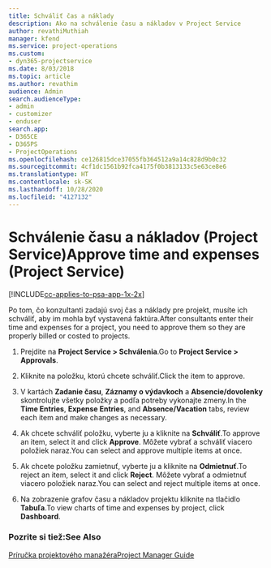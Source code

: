 ```yaml
---
title: Schváliť čas a náklady
description: Ako na schválenie času a nákladov v Project Service
author: revathiMuthiah
manager: kfend
ms.service: project-operations
ms.custom:
- dyn365-projectservice
ms.date: 8/03/2018
ms.topic: article
ms.author: revathim
audience: Admin
search.audienceType:
- admin
- customizer
- enduser
search.app:
- D365CE
- D365PS
- ProjectOperations
ms.openlocfilehash: ce126815dce37055fb364512a9a14c828d9b0c32
ms.sourcegitcommit: 4cf1dc1561b92fca4175f0b3813133c5e63ce8e6
ms.translationtype: HT
ms.contentlocale: sk-SK
ms.lasthandoff: 10/28/2020
ms.locfileid: "4127132"
---
```

# <a name="approve-time-and-expenses-project-service"></a><span data-ttu-id="749ea-103">Schválenie času a nákladov (Project Service)</span><span class="sxs-lookup"><span data-stu-id="749ea-103">Approve time and expenses (Project Service)</span></span>

[!INCLUDE[cc-applies-to-psa-app-1x-2x](../includes/cc-applies-to-psa-app-1x-2x.md)]

<span data-ttu-id="749ea-104">Po tom, čo konzultanti zadajú svoj čas a náklady pre projekt, musíte ich schváliť, aby im mohla byť vystavená faktúra.</span><span class="sxs-lookup"><span data-stu-id="749ea-104">After consultants enter their time and expenses for a project, you need to approve them so they are properly billed or costed to projects.</span></span>  
  
1.  <span data-ttu-id="749ea-105">Prejdite na **Project Service > Schválenia**.</span><span class="sxs-lookup"><span data-stu-id="749ea-105">Go to **Project Service > Approvals**.</span></span>  
  
2.  <span data-ttu-id="749ea-106">Kliknite na položku, ktorú chcete schváliť.</span><span class="sxs-lookup"><span data-stu-id="749ea-106">Click the item to approve.</span></span>  
  
3.  <span data-ttu-id="749ea-107">V kartách **Zadanie času**, **Záznamy o výdavkoch** a **Absencie/dovolenky** skontrolujte všetky položky a podľa potreby vykonajte zmeny.</span><span class="sxs-lookup"><span data-stu-id="749ea-107">In the **Time Entries**, **Expense Entries**, and **Absence/Vacation** tabs, review each item and make changes as necessary.</span></span>  
  
4.  <span data-ttu-id="749ea-108">Ak chcete schváliť položku, vyberte ju a kliknite na **Schváliť**.</span><span class="sxs-lookup"><span data-stu-id="749ea-108">To approve an item, select it and click **Approve**.</span></span> <span data-ttu-id="749ea-109">Môžete vybrať a schváliť viacero položiek naraz.</span><span class="sxs-lookup"><span data-stu-id="749ea-109">You can select and approve multiple items at once.</span></span>  
  
5.  <span data-ttu-id="749ea-110">Ak chcete položku zamietnuť, vyberte ju a kliknite na **Odmietnuť**.</span><span class="sxs-lookup"><span data-stu-id="749ea-110">To reject an item, select it and click **Reject**.</span></span> <span data-ttu-id="749ea-111">Môžete vybrať a odmietnuť viacero položiek naraz.</span><span class="sxs-lookup"><span data-stu-id="749ea-111">You can select and reject multiple items at once.</span></span>  
  
6.  <span data-ttu-id="749ea-112">Na zobrazenie grafov času a nákladov projektu kliknite na tlačidlo **Tabuľa**.</span><span class="sxs-lookup"><span data-stu-id="749ea-112">To view charts of time and expenses by project, click **Dashboard**.</span></span>  
  
### <a name="see-also"></a><span data-ttu-id="749ea-113">Pozrite si tiež:</span><span class="sxs-lookup"><span data-stu-id="749ea-113">See Also</span></span>  
 [<span data-ttu-id="749ea-114">Príručka projektového manažéra</span><span class="sxs-lookup"><span data-stu-id="749ea-114">Project Manager Guide</span></span>](../psa/project-manager-guide.md)
